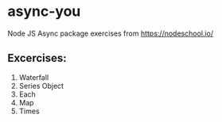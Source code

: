 # async-you
Node JS Async package exercises from https://nodeschool.io/

## Excercises:
1. Waterfall
2. Series Object
3. Each
4. Map
5. Times
